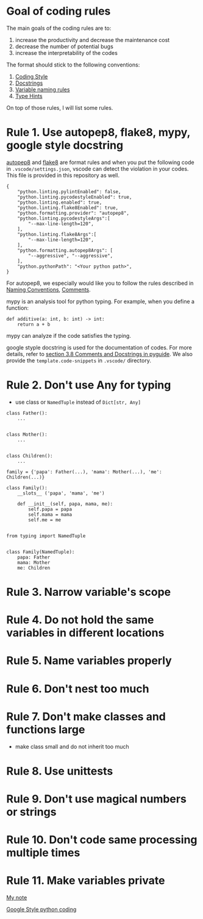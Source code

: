 # Goal of coding rules
The main goals of the coding rules are to:
1. increase the productivity and decrease the maintenance cost
2. decrease the number of potential bugs
3. increase the interpretability of the codes

The format should stick to the following conventions:
1. [Coding Style](https://google.github.io/styleguide/pyguide.html)
2. [Docstrings](https://sphinxcontrib-napoleon.readthedocs.io/en/latest/example_google.html)
3. [Variable naming rules](https://www.python.org/dev/peps/pep-0008/)
4. [Type Hints](https://www.python.org/dev/peps/pep-0484/)

On top of those rules, I will list some rules.

# Rule 1. Use autopep8, flake8, mypy, google style docstring
[autopep8](https://www.python.org/dev/peps/pep-0008/)
and [flake8](https://flake8.pycqa.org/en/latest/)
are format rules and when you put the following code in `.vscode/settings.json`,
vscode can detect the violation in your codes.
This file is provided in this repository as well.

```
{
    "python.linting.pylintEnabled": false,
    "python.linting.pycodestyleEnabled": true,
    "python.linting.enabled": true,
    "python.linting.flake8Enabled": true,
    "python.formatting.provider": "autopep8",
    "python.linting.pycodestyleArgs":[
        "--max-line-length=120",
    ],
    "python.linting.flake8Args":[
        "--max-line-length=120",
    ],
    "python.formatting.autopep8Args": [
        "--aggressive", "--aggressive",
    ],
    "python.pythonPath": "<Your python path>",
}
```
For autopep8, we especially would like you to follow the rules described in
[Naming Conventions](https://www.python.org/dev/peps/pep-0008/#naming-conventions),
[Comments](https://www.python.org/dev/peps/pep-0008/#comments).

mypy is an analysis tool for python typing.
For example, when you define a function:
```
def additive(a: int, b: int) -> int:
    return a + b
```
mypy can analyze if the code satisfies the typing.

google styple docstring is used for the documentation of codes.
For more details, refer to [section 3.8 Comments and Docstrings in pyguide](https://google.github.io/styleguide/pyguide.html#s3.8.1-comments-in-doc-strings).
We also provide the `template.code-snippets` in `.vscode/` directory.

# Rule 2. Don't use Any for typing
- use class or `NamedTuple` instead of `Dict[str, Any]`

```
class Father():
    ...


class Mother():
    ...


class Children():
    ...

family = {'papa': Father(...), 'mama': Mother(...), 'me': Children(...)}

class Family():
    __slots__ ('papa', 'mama', 'me')

    def __init__(self, papa, mama, me):
        self.papa = papa
        self.mama = mama
        self.me = me


from typing import NamedTuple


class Family(NamedTuple):
    papa: Father
    mama: Mother
    me: Children
```

# Rule 3. Narrow variable's scope

# Rule 4. Do not hold the same variables in different locations

# Rule 5. Name variables properly 

# Rule 6. Don't nest too much

# Rule 7. Don't make classes and functions large
- make class small and do not inherit too much

# Rule 8. Use unittests

# Rule 9. Don't use magical numbers or strings

# Rule 10. Don't code same processing multiple times

# Rule 11. Make variables private

[My note](https://github.com/automl/Auto-PyTorch/issues/148)

[Google Style python coding](https://google.github.io/styleguide/pyguide.html)
